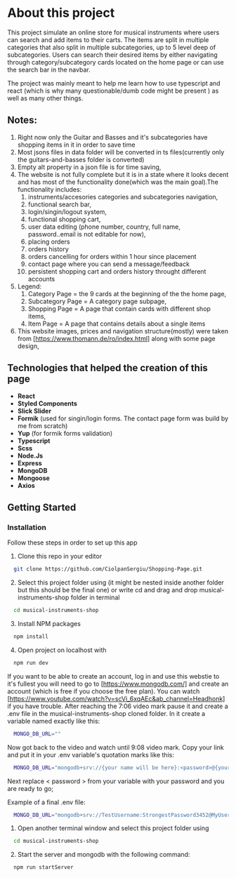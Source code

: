 # About this project

This project simulate an online store for musical instruments where users can search and add items to their carts. The items are split in multiple categories that also split in multiple subcategories, up to 5 level deep of subcategories. Users can search their desired items by either navigating through category/subcategory cards located on the home page or can use the search bar in the navbar.

The project was mainly meant to help me learn how to use typescript and react (which is why many questionable/dumb code might be present ) as well as many other things.

## Notes:

1. Right now only the Guitar and Basses and it's subcategories have shopping items in it in order to save time
2. Most jsons files in data folder will be converted in ts files(currently only the guitars-and-basses folder is converted)
3. Empty alt property in a json file is for time saving,
4. The website is not fully complete but it is in a state where it looks decent and has most of the functionality done(which was the main goal).The functionality includes:
   1. instruments/accesories categories and subcategories navigation,
   2. functional search bar,
   3. login/singin/logout system,
   4. functional shopping cart,
   5. user data editing (phone number, country, full name, password..email is not editable for now),
   6. placing orders
   7. orders history
   8. orders cancelling for orders within 1 hour since placement
   9. contact page where you can send a message/feedback
   10. persistent shopping cart and orders history throught different accounts
5. Legend:
   1. Category Page = the 9 cards at the beginning of the the home page,
   2. Subcategory Page = A category page subpage,
   3. Shopping Page = A page that contain cards with different shop items,
   4. Item Page = A page that contains details about a single items
6. This website images, prices and navigation structure(mostly) were taken from [https://www.thomann.de/ro/index.html] along with some page design,

## Technologies that helped the creation of this page

- **React**
- **Styled Components**
- **Slick Slider**
- **Formik** (used for singin/login forms. The contact page form was build by me from scratch)
- **Yup** (for formik forms validation)
- **Typescript**
- **Scss**
- **Node.Js**
- **Express**
- **MongoDB**
- **Mongoose**
- **Axios**

## Getting Started

### Installation

Follow these steps in order to set up this app

1. Clone this repo in your editor

```sh
  git clone https://github.com/CiolpanSergiu/Shopping-Page.git
```

2. Select this project folder using (it might be nested inside another folder but this should be the final one) or write cd and drag and drop musical-instruments-shop folder in terminal

```sh
  cd musical-instruments-shop
```

3. Install NPM packages

```sh
  npm install
```

4. Open project on localhost with

```sh
  npm run dev
```

If you want to be able to create an account, log in and use this webstie to it's fullest you will need to go to
[https://www.mongodb.com/] and create an account (which is free if you choose the free plan). You can watch [https://www.youtube.com/watch?v=scVi_6xqAEc&ab_channel=Headhonk] if you have trouble. After reaching the 7:06 video mark pause it and create a .env file
in the musical-instruments-shop cloned folder. In it create a variable named exactly like this:

```sh
  MONGO_DB_URL=""
```

Now got back to the video and watch until 9:08 video mark. Copy your link and put it in your .env variable's quotation marks like this:

```sh
  MONGO_DB_URL="mongodb+srv://{your name will be here}:<password>@{your cluster name will be here}.aptr19m.mongodb.net/?retryWrites=true&w=majority"
```

Next replace < password > from your variable with your password and you are ready to go;

Example of a final .env file:

```sh
  MONGO_DB_URL="mongodb+srv://TestUsername:StrongestPassword3452@MyUsersDB.aptr19m.mongodb.net/?retryWrites=true&w=majority"
```

1. Open another terminal window and select this project folder using

```sh
  cd musical-instruments-shop
```

2. Start the server and mongodb with the following command:

```sh
  npm run startServer
```
